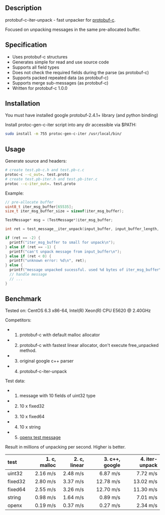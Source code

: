 ## Description

protobuf-c-iter-unpack - fast unpacker for [protobuf-c](https://github.com/protobuf-c/protobuf-c).

Focused on unpacking messages in the same pre-allocated buffer.

## Specification

* Uses protobuf-c structures
* Generates simple for read and use source code
* Supports all field types
* Does not check the required fields during the parse (as protobuf-c)
* Supports packed repeated data (as protobuf-c)
* Supports merge sub-messages (as protobuf-c)
* Written for protobuf-c 1.0.0

## Installation

You must have installed google protobuf-2.4.1+ library (and python binding)

Install protoc-gen-c-iter script into any dir accessible via $PATH:
```sh
sudo install -m 755 protoc-gen-c-iter /usr/local/bin/
```

## Usage

Generate source and headers:
```sh
# create test.pb-c.h and test.pb-c.c
protoc-c --c_out=. test.proto
# create test.pb-iter.h and test.pb-iter.c
protoc --c-iter_out=. test.proto
```

Example:
```c
// pre-allocate buffer
uint8_t iter_msg_buffer[65535];
size_t iter_msg_buffer_size = sizeof(iter_msg_buffer);

TestMessage* msg = (TestMessage*)iter_msg_buffer;

int ret = test_message__iter_unpack(input_buffer, input_buffer_length, iter_msg_buffer, iter_msg_buffer_size);

if (ret == -2) {
  printf("iter_msg_buffer to small for unpack\n");
} else if (ret == -1) {
  printf("can't unpack message from input_buffer\n");
} else if (ret < 0) {
  printf("unknown error: %d\n", ret);
} else {
  printf("message unpacked sucessful. used %d bytes of iter_msg_buffer\n", ret);
  // handle message
  // ...
}

```

## Benchmark

Tested on:
CentOS 6.3 x86-64, Intel(R) Xeon(R) CPU E5620 @ 2.40GHz 

Competitors:
* 1. protobuf-c with default malloc allocator
* 2. protobuf-c with fastest linear allocator, don't execute free_unpacked method.
* 3. original google c++ parser
* 4. protobuf-c-iter-unpack

Test data:
* 1. message with 10 fields of uint32 type
* 2. 10 x fixed32
* 3. 10 x fixed64
* 4. 10 x string
* 5. [openx test message](http://bid.openx.net/ssrtb_tester)

Result in millions of unpacking per second. Higher is better.

| test    | 1. c, malloc | 2. c, linear | 3. c++, google | 4. iter-unpack |
|:--------|-------------:|-------------:|---------------:|---------------:|
| uint32  |     2.16 m/s |     2.48 m/s |       6.87 m/s |       7.72 m/s |
| fixed32 |     2.80 m/s |     3.37 m/s |      12.78 m/s |      13.02 m/s |
| fixed64 |     2.55 m/s |     3.26 m/s |      12.70 m/s |      11.30 m/s |
| string  |     0.98 m/s |     1.64 m/s |       0.89 m/s |       7.01 m/s |
| openx   |     0.19 m/s |     0.37 m/s |       0.27 m/s |       2.34 m/s |



